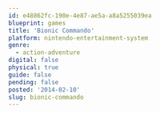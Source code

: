 ```yaml
---
id: e48862fc-190e-4e87-ae5a-a8a5255039ea
blueprint: games
title: 'Bionic Commando'
platform: nintendo-entertainment-system
genre:
  - action-adventure
digital: false
physical: true
guide: false
pending: false
posted: '2014-02-10'
slug: bionic-commando
---
```

